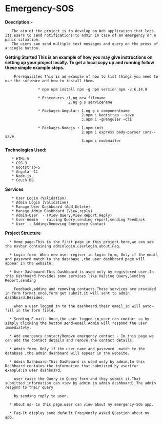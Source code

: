 # Emergency-SOS

**Description:-**
     
       The aim of the project is to develop an Web application that lets its users to send notifications to admin in case of an emergency or a panic situation. 
       The users can send multiple text messages and query on the press of a single button.
       
**Getting Started This is an example of how you may give instructions on setting up your project locally. To get a local copy up and running follow these simple example steps.**

        Prerequisites This is an example of how to list things you need to use the software and how to install them.

                   * npm npm install npm -g npm version npm -v:6.14.8

                   * Procedures :1.ng new filename 
                                 2.ng g s servicename

                   * Packages-Angular: 1.ng g c componentname 
                                       2.npm i bootstrap --save  
                                       3.npm i -g@angular -cli

                   * Packages-Nodejs : 1.npm init 
                                       2.npm i express body-parser cors--save
                                       3.npm i nodemailer 
       
 **Technologies Used:**
      
       * HTML-5
       * CSS-3
       * Bootstrap-5
       * Angular-11
       * Node.js
       * Couch DB
       
  **Services**
      
       * User Login (Validation)
       * Admin Login (Validation)
       * Manage User Dashboard (Add,Delete)
       * Manage Admin Dashboard (View,reply)
       * Admin-User  - (View Query,View Report,Reply)
       * User-Admin  - raising Query,sending report,sending Feedback
       * User  - Adding/Removing Emergency Contact
       
 **Project Structure**
 
      * Home page-This is the first page in this project.here,we can see the navbar containing adminlogin,userlogin,about,Faq.
      
      * Login form- When new user regiser in login form, Only if the email and password match to the database ,the user dashboard page will appear in the website.
      
      * User Dashboard-This Dashboard is used only by registered user,In this Dashboard Provides some services like Raising Query,Sending Report,sending   
      
        Feedback,adding and removing contacts.These services are provided in form format.once,form get submit.it will sent to admin dashboard.Besides, 
        
        when a user logged in to the dashboard,their email_id will auto-fill in the form field.
       
      * Sending E-mail- Once,the user logged in,user can contact us by simply clicking the button send-email.Admin will respond the user immediately.
      
      * Add emergency contact/Remove emergency contact - In this page we can add the contact details and remove the contact details. 
      
      * Admin form- Only if the user name and password  match to the database ,the admin dashboard will appear in the website.
      
      * Admin Dashboard-This Dashboard is used only by admin,In this Dashboard contains the information that submitted by user(for example:In user dashboard,
       
        user raise the Query in Query form and they submit it.That submitted information can view by admin in admin dashboard).The admin respond to their query
      
        by sending reply to user.
      
      * About us- In this page,user can view about my emergency-SOS app. 
      
      * Faq-It display some default Frequently Asked Question about my app.
     


                                     
